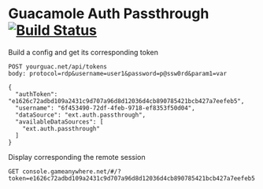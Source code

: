 Guacamole Auth Passthrough [![Build Status](https://travis-ci.org/edouardswiac/guacamole-auth-passthrough.svg?branch=master)](https://travis-ci.org/edouardswiac/guacamole-auth-passthrough)
=========

Build a config and get its corresponding token

```
POST yourguac.net/api/tokens
body: protocol=rdp&username=user1&password=p@ssw0rd&param1=var
```


```
{
  "authToken": "e1626c72adbd109a2431c9d707a96d8d12036d4cb890785421bcb427a7eefeb5",
  "username": "6f453490-72df-4feb-9718-ef8353f50d04",
  "dataSource": "ext.auth.passthrough",
  "availableDataSources": [
    "ext.auth.passthrough"
  ]
}
```

Display corresponding the remote session
```
GET console.gameanywhere.net/#/?token=e1626c72adbd109a2431c9d707a96d8d12036d4cb890785421bcb427a7eefeb5
```
